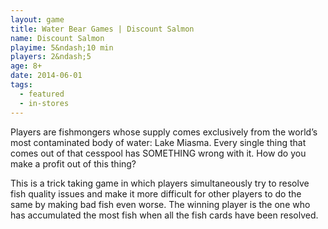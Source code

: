 ```yaml
---
layout: game
title: Water Bear Games | Discount Salmon
name: Discount Salmon
playime: 5&ndash;10 min
players: 2&ndash;5
age: 8+
date: 2014-06-01
tags:
  - featured
  - in-stores
---
```


Players are fishmongers whose supply comes exclusively from the world’s most contaminated body of water: Lake Miasma. Every single thing that comes out of that cesspool has SOMETHING wrong with it. How do you make a profit out of this thing?

This is a trick taking game in which players simultaneously try to resolve fish quality issues and make it more difficult for other players to do the same by making bad fish even worse. The winning player is the one who has accumulated the most fish when all the fish cards have been resolved.
